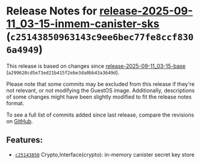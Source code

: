 Release Notes for [release-2025-09-11\_03-15-inmem-canister-sks](https://github.com/dfinity/ic/tree/release-2025-09-11_03-15-inmem-canister-sks) (`c25143850963143c9ee6bec77fe8ccf8306a4949`)
=============================================================================================================================================================================================

This release is based on changes since [release-2025-09-11\_03-15-base](https://dashboard.internetcomputer.org/release/a299620cd5e73ed21b415f2ebe3da0bb43a3649d) (`a299620cd5e73ed21b415f2ebe3da0bb43a3649d`).

Please note that some commits may be excluded from this release if they're not relevant, or not modifying the GuestOS image.
Additionally, descriptions of some changes might have been slightly modified to fit the release notes format.

To see a full list of commits added since last release, compare the revisions on [GitHub](https://github.com/dfinity/ic/compare/release-2025-09-11_03-15-base...release-2025-09-11_03-15-inmem-canister-sks).

Features:
---------

* [`c25143850`](https://github.com/dfinity/ic/commit/c25143850) Crypto,Interface(crypto): in-memory canister secret key store
